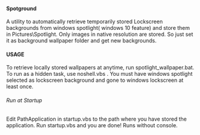 <h4>Spotground</h4>
<p1>A utility to automatically retrieve temporarily stored Lockscreen backgrounds from windows spotlight( windows 10 feature) and store them in Pictures\Spotlight. Only images in
native resolution are stored. So just set it as background wallpaper folder and get new backgrounds.

<h4>USAGE</h4>
<p1>To retrieve locally stored wallpapers at anytime, run spotlight_wallpaper.bat. To run as a hidden task, use noshell.vbs . You must have windows spotlight selected as lockscreen background and gone to windows lockscreen at least once.

<h6>Run at Startup</h4>
<p1>Edit PathApplication in startup.vbs to the path where you have stored the application. Run startup.vbs and you are done! Runs without console.
